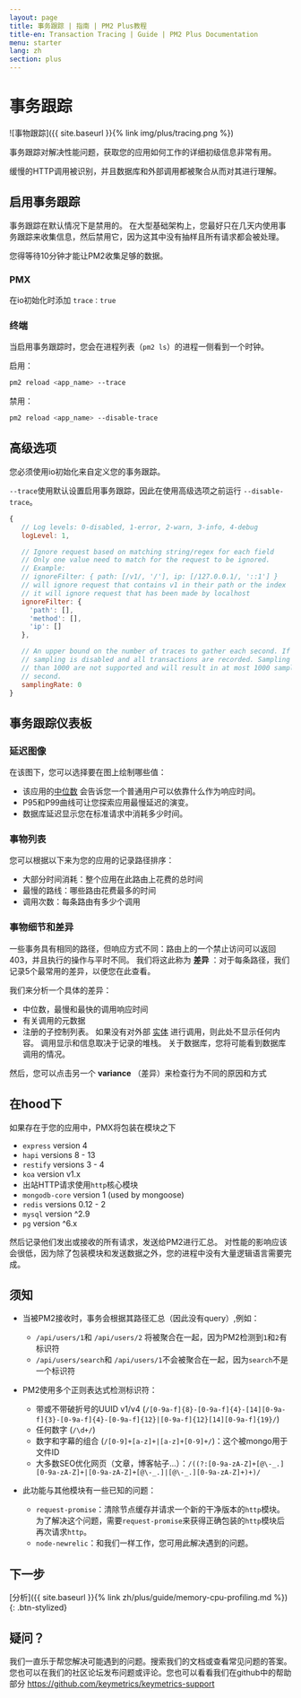 ```yaml
---
layout: page
title: 事务跟踪 | 指南 | PM2 Plus教程
title-en: Transaction Tracing | Guide | PM2 Plus Documentation
menu: starter
lang: zh
section: plus
---
```


# 事务跟踪

![事物跟踪]({{ site.baseurl }}{% link img/plus/tracing.png %})

事务跟踪对解决性能问题，获取您的应用如何工作的详细初级信息非常有用。

缓慢的HTTP调用被识别，并且数据库和外部调用都被聚合从而对其进行理解。

## 启用事务跟踪

事务跟踪在默认情况下是禁用的。 在大型基础架构上，您最好只在几天内使用事务跟踪来收集信息，然后禁用它，因为这其中没有抽样且所有请求都会被处理。

您得等待10分钟才能让PM2收集足够的数据。

### PMX

在io初始化时添加 `trace：true`

### 终端

当启用事务跟踪时，您会在进程列表（`pm2 ls`）的进程一侧看到一个时钟。

启用：

```bash
pm2 reload <app_name> --trace
```

禁用：

```bash
pm2 reload <app_name> --disable-trace
```

## 高级选项

您必须使用io初始化来自定义您的事务跟踪。

`--trace`使用默认设置启用事务跟踪，因此在使用高级选项之前运行 `--disable-trace`。

 ```javascript
 {
    // Log levels: 0-disabled, 1-error, 2-warn, 3-info, 4-debug
    logLevel: 1,

    // Ignore request based on matching string/regex for each field
    // Only one value need to match for the request to be ignored.
    // Example:
    // ignoreFilter: { path: [/v1/, '/'], ip: [/127.0.0.1/, '::1'] } 
    // will ignore request that contains v1 in their path or the index
    // it will ignore request that has been made by localhost
    ignoreFilter: {
      'path': [],
      'method': [],
      'ip': []
    },

    // An upper bound on the number of traces to gather each second. If set to 0,
    // sampling is disabled and all transactions are recorded. Sampling rates greater
    // than 1000 are not supported and will result in at most 1000 samples per
    // second.
    samplingRate: 0
 }
 ```
 

## 事务跟踪仪表板

### 延迟图像

在该图下，您可以选择要在图上绘制哪些值：
* 该应用的[中位数](https://en.wikipedia.org/wiki/Median) 会告诉您一个普通用户可以依靠什么作为响应时间。
* P95和P99曲线可让您探索应用最慢延迟的演变。
* 数据库延迟显示您在标准请求中消耗多少时间。

### 事物列表

您可以根据以下来为您的应用的记录路径排序：

* 大部分时间消耗：整个应用在此路由上花费的总时间
* 最慢的路线：哪些路由花费最多的时间
* 调用次数：每条路由有多少个调用

### 事物细节和差异

一些事务具有相同的路径，但响应方式不同：路由上的一个禁止访问可以返回403，并且执行的操作与平时不同。 我们将这此称为 **差异** ：对于每条路径，我们记录5个最常用的差异，以便您在此查看。
 
我们来分析一个具体的差异：
* 中位数，最慢和最快的调用响应时间
* 有关调用的元数据
* 注册的子控制列表。 如果没有对外部 [实体](http://docs.keymetrics.io/docs/pages/tracing/#under-the-hood) 进行调用，则此处不显示任何内容。 调用显示和信息取决于记录的堆栈。 关于数据库，您将可能看到数据库调用的情况。


然后，您可以点击另一个 **variance** （差异）来检查行为不同的原因和方式

## 在hood下
 
如果存在于您的应用中，PMX将包装在模块之下
 - `express` version 4
 - `hapi` versions 8 - 13
 - `restify` versions 3 - 4
 - `koa` version v1.x
 - 出站HTTP请求使用`http`核心模块
 - `mongodb-core` version 1 (used by mongoose)
 - `redis` versions 0.12 - 2
 - `mysql` version ^2.9
 - `pg` version ^6.x
 
然后记录他们发出或接收的所有请求，发送给PM2进行汇总。
对性能的影响应该会很低，因为除了包装模块和发送数据之外，您的进程中没有大量逻辑语言需要完成。

## 须知

- 当被PM2接收时，事务会根据其路径汇总（因此没有query）,例如：
  - `/api/users/1`和 `/api/users/2` 将被聚合在一起，因为PM2检测到`1`和`2`有标识符
  - `/api/users/search`和 `/api/users/1`不会被聚合在一起，因为`search`不是一个标识符

- PM2使用多个正则表达式检测标识符：
  - 带或不带破折号的UUID v1/v4 (`/[0-9a-f]{8}-[0-9a-f]{4}-[14][0-9a-f]{3}-[0-9a-f]{4}-[0-9a-f]{12}|[0-9a-f]{12}[14][0-9a-f]{19}/`)
  - 任何数字 (`/\d+/`)
  - 数字和字幕的组合 (`/[0-9]+[a-z]+|[a-z]+[0-9]+/`)：这个被mongo用于文件ID
  - 大多数SEO优化网页（文章，博客帖子...）：`/((?:[0-9a-zA-Z]+[@\-_.][0-9a-zA-Z]+|[0-9a-zA-Z]+[@\-_.]|[@\-_.][0-9a-zA-Z]+)+)/`

- 此功能与其他模块有一些已知的问题：
  - `request-promise`：清除节点缓存并请求一个新的干净版本的`http`模块。 为了解决这个问题，需要`request-promise`来获得正确包装的`http`模块后再次请求`http`。
  - `node-newrelic`：和我们一样工作，您可用此解决遇到的问题。

## 下一步

[分析]({{ site.baseurl }}{% link zh/plus/guide/memory-cpu-profiling.md %})
{: .btn-stylized}

## 疑问？

我们一直乐于帮您解决可能遇到的问题。搜索我们的文档或查看常见问题的答案。您也可以在我们的社区论坛发布问题或评论。您也可以看看我们在github中的帮助部分 https://github.com/keymetrics/keymetrics-support
